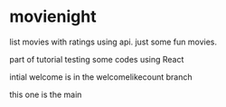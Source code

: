 # movienight

list movies with ratings using api. just some fun movies.

part of tutorial testing some codes using React

intial welcome is in the welcomelikecount branch

this one is the main



